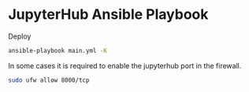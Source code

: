 # JupyterHub Ansible Playbook

Deploy

```bash
ansible-playbook main.yml -K
```

In some cases it is required to enable the jupyterhub port in the firewall.

```bash
sudo ufw allow 8000/tcp
```
